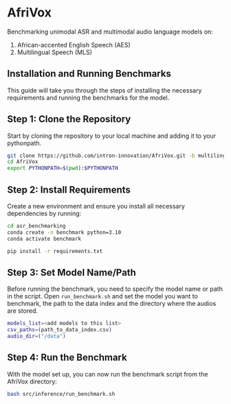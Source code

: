 # AfriVox
Benchmarking unimodal ASR and multimodal audio language models on:
1. African-accented English Speech (AES)
2. Multilingual Speech (MLS)


## Installation and Running Benchmarks

This guide will take you through the steps of installing the necessary requirements and running the benchmarks for the model.

## Step 1: Clone the Repository

Start by cloning the repository to your local machine and adding it to your pythonpath.

```bash
git clone https://github.com/intron-innovation/AfriVox.git -b multilingual_speech
cd AfriVox
export PYTHONPATH=$(pwd):$PYTHONPATH
```

## Step 2: Install Requirements

Create a new environment and ensure you install all necessary dependencies by running:

```bash
cd asr_benchmarking
conda create -n benchmark python=3.10
conda activate benchmark

pip install -r requirements.txt
```


## Step 3: Set Model Name/Path

Before running the benchmark, you need to specify the model name or path in the script. 
Open `run_benchmark.sh` and set the model you want to benchmark, the path to the data index and the directory where the audios are stored.


```bash
models_list=<add models to this list>
csv_paths=(path_to_data_index.csv)
audio_dir=("/data")
```

## Step 4: Run the Benchmark

With the model set up, you can now run the benchmark script from the AfriVox directory:

```bash
bash src/inference/run_benchmark.sh
```
